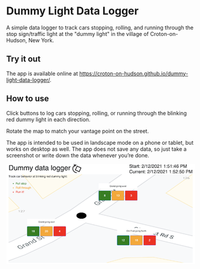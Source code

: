 # Dummy Light Data Logger
A simple data logger to track cars stopping, rolling, and running through the stop sign/traffic light at the "dummy light" in the village of Croton-on-Hudson, New York.

## Try it out
The app is available online at https://croton-on-hudson.github.io/dummy-light-data-logger/.
## How to use
Click buttons to log cars stopping, rolling, or running through the blinking red dummy light in each direction.

Rotate the map to match your vantage point on the street.

The app is intended to be used in landscape mode on a phone or tablet, but works on desktop as well.  The app does not save any data, so just take a screenshot or write down the data whenever you’re done.

![Screenshot](./images/screenshot.png)
